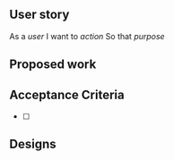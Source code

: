 ## User story
As a *user*
I want to *action*
So that *purpose*

## Proposed work


## Acceptance Criteria
- [ ] 

## Designs

